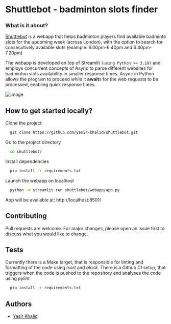 # Shuttlebot - badminton slots finder

### What is it about?
[Shuttlebot](https://shuttle-bot.onrender.com/) is a webapp that helps badminton players find available badminto slots for the upcoming week (across London), with the option to search for consecutively available slots (example: 6.00pm-6.40pm and 6.40pm-7.20pm)

The webapp is developed on top of Streamlit `(using Python >= 3.10)` and employs concurrent concepts of Async to parse different websites for badminton slots availability in smaller response times. Async in Python allows the program to proceed while it **await**s for the web requests to be processed, enabling quick response times.

![image](https://github.com/yasir-khalid/shuttlebot/assets/29762458/d3da88b2-4390-460a-942c-57dbba14a94e)

## How to get started locally?

Clone the project

```bash
  git clone https://github.com/yasir-khalid/shuttlebot.git
```

Go to the project directory

```bash
  cd shuttlebot/
```

Install dependencies

```bash
  pip install -r requirements.txt
```

Launch the webapp on localhost

```bash
  python -m streamlit run shuttlebot/webapp/app.py
```
App will be available at: http://localhost:8501/

## Contributing

Pull requests are welcome. For major changes, please open an issue first
to discuss what you would like to change.

## Tests

Currently there is a Make target, that is responsible for linting and formatting of the code using *isort* and *black*. There is a Github CI setup, that triggers when the code is pushed to the repository and analyses the code using *pylint*
```bash
  pip install -r requirements.txt
```

## Authors

- [Yasir Khalid](https://www.linkedin.com/in/yasir-khalid)

